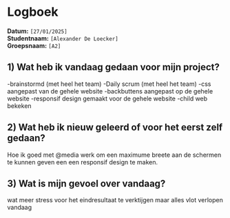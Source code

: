 # Logboek

**Datum:** `[27/01/2025]`  
**Studentnaam:** `[Alexander De Loecker]`  
**Groepsnaam:** `[A2]`

## 1) Wat heb ik vandaag gedaan voor mijn project?

-brainstormd (met heel het team)
-Daily scrum (met heel het team)
-css aangepast van de gehele website
-backbuttens aangepast op de gehele website
-responsif design gemaakt voor de gehele website
-child web bekeken

## 2) Wat heb ik nieuw geleerd of voor het eerst zelf gedaan?

Hoe ik goed met @media werk om een maximume breete aan de schermen te kunnen geven een een responsif design te maken.

## 3) Wat is mijn gevoel over vandaag?

wat meer stress voor het eindresultaat te verktijgen maar alles vlot verlopen vandaag
